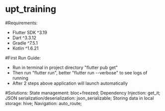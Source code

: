 # upt_training

#Requirements:
 - Flutter SDK ^3.19
 - Dart ^3.3.12
 - Gradle ^7.5.1
 - Kotlin ^1.6.21

#First Run Guide:
 - Run in terminal in project directory "flutter pub get"
 - Then run "flutter run", better "flutter run --verbose" to see logs of running
 - After 2 steps above application will launch automatically


#Solutions:
State management: bloc+freezed;
Dependency Injection: get_it;
JSON serialization/deserialization: json_serializable;
Storing data in local storage: hive;
Navigation: auto_route;
